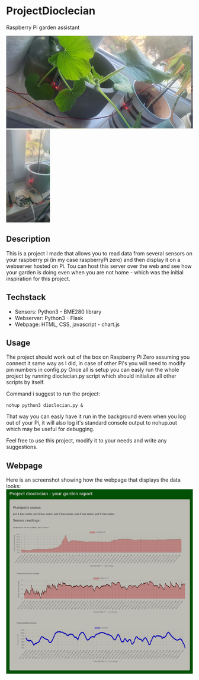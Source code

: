 # ProjectDioclecian
Raspberry Pi garden assistant

<p>
  <img src="https://github.com/AR621/ProjectDioclecian/blob/main/showcase/garden.jpg?raw=true" height="250" />
  <img src="https://github.com/AR621/ProjectDioclecian/blob/main/showcase/pi.jpg?raw=true" height="250" />
</p>

## Description
This is a project I made that allows you to read data from several sensors on your raspberry pi (in my case raspberryPi zero) and then display it on a webserver hosted on Pi. Tou can host this server over the web and see how your garden is doing even when you are not home - which was the initial inspiration for this project.

## Techstack
- Sensors: Python3 - BME280 library
- Webserver: Python3 - Flask
- Webpage: HTML, CSS, javascript - chart.js

## Usage
The project should work out of the box on Raspberry Pi Zero assuming you connect it same way as I did, in case of other Pi's you will need to modify pin numbers in config.py
Once all is setup you can easly run the whole project by running dioclecian.py script which should initialize all other scripts by itself.

Command i suggest to run the project:
````
nohup python3 dioclecian.py &
````
That way you can easly have it run in the background evem when you log out of your Pi, it will also log it's standard console output to nohup.out which may be useful for debugging.


Feel free to use this project, modify it to your needs and write any suggestions.
## Webpage
Here is an screenshot showing how the webpage that displays the data looks:
![webpage example image](
https://github.com/AR621/ProjectDioclecian/blob/main/showcase/webpage_example.png?raw=true  "webpage example")
